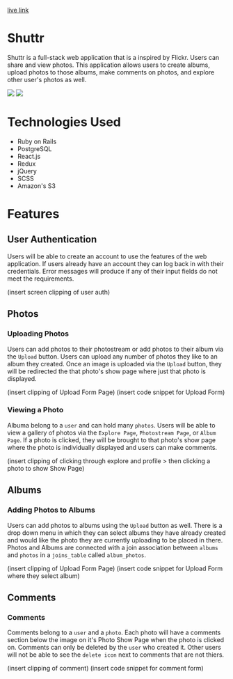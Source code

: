 [live link](https://shuttr-1.herokuapp.com/#/)

# Shuttr

Shuttr is a full-stack web application that is a inspired by Flickr. Users can share and view photos. This application allows users to create albums, upload photos to those albums, make comments on photos, and explore other user's photos as well.

<img src="app/assets/images/user_auth.jpg">
<img src="./src/img/wireframe.png">

# Technologies Used
* Ruby on Rails
* PostgreSQL
* React.js
* Redux
* jQuery
* SCSS
* Amazon's S3

# Features

## User Authentication
Users will be able to create an account to use the features of the web application. If users already have an account they can log back in with their credentials. Error messages will produce if any of their input fields do not meet the requirements.

(insert screen clipping of user auth)

## Photos

### Uploading Photos
Users can add photos to their photostream or add photos to their album via the `Upload` button. Users can upload any number of photos they like to an album they created. Once an image is uploaded via the `Upload` button, they will be redirected the that photo's show page where just that photo is displayed.

(insert clipping of Upload Form Page)
(insert code snippet for Upload Form)

### Viewing a Photo
Albuma belong to a `user` and can hold many `photos`. Users will be able to view a gallery of photos via the `Explore Page`, `Photostream Page`, or `Album Page`. If a photo is clicked, they will be brought to that photo's show page where the photo is individually displayed and users can make comments.

(insert clipping of clicking through explore and profile > then clicking a photo to show Show Page)

## Albums

### Adding Photos to Albums
Users can add photos to albums using the `Upload` button as well. There is a drop down menu in which they can select albums they have already created and would like the photo they are currently uploading to be placed in there. Photos and Albums are connected with a join association between `albums` and `photos` in a `joins_table` called `album_photos`.

(insert clipping of Upload Form Page)
(insert code snippet for Upload Form where they select album)

## Comments

### Comments
Comments belong to a `user` and a `photo`. Each photo will have a comments section below the image on it's Photo Show Page when the photo is clicked on. Comments can only be deleted by the `user` who created it. Other users will not be able to see the `delete icon` next to comments that are not thiers.

(insert clipping of comment)
(insert code snippet for comment form)


